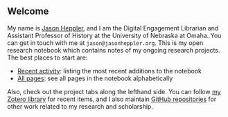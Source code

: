 ## Welcome

My name is [Jason Heppler](http://jasonheppler.org), and I am the Digital Engagement Librarian and Assistant Professor of History at the University of Nebraska at Omaha. You can get in touch with me at `jason@jasonheppler.org`. This is my open research notebook which contains notes of my ongoing research projects. The best places to start are:

- [Recent activity](/archive/): listing the most recent additions to the notebook
- [All pages](/archive/alphabetical/): see all pages in the notebook alphabetically

Also, check out the project tabs along the lefthand side. You can follow [my Zotero library](https://www.zotero.org/hepplerj/items) for recent items, and I also maintain [GitHub repositories](http://github.com/hepplerj) for other work related to my research and scholarship.
